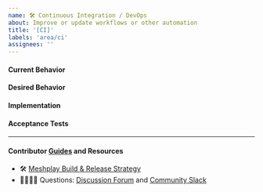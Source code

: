 ```yaml
---
name: 🛠 Continuous Integration / DevOps
about: Improve or update workflows or other automation
title: '[CI]'
labels: 'area/ci'
assignees: ''
---
```

#### Current Behavior
<!-- A brief description of what the problem is. (e.g. I need to be able to...) -->

#### Desired Behavior
<!-- A brief description of what you expected to happen. -->

#### Implementation
<!-- Specifics on the approach to fulfilling the feature request. -->

#### Acceptance Tests
<!-- Stipulations of functional behavior or non-functional items that must be in-place in order for the issue to be closed. -->

---
#### Contributor [Guides](https://docs.meshplay.io/project/contributing) and Resources
- 🛠 [Meshplay Build & Release Strategy](https://docs.meshplay.io/project/build-and-release)
- 🙋🏾🙋🏼 Questions: [Discussion Forum](http://discuss.meshplay.io) and [Community Slack](https://slack.meshplay.io)
